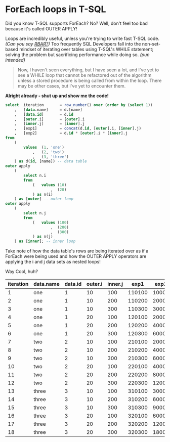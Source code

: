 # ForEach loops in T-SQL

Did you know T-SQL supports ForEach? 
No? Well, don't feel too bad because it's called OUTER APPLY!

Loops are incredibly useful, unless you're trying to write fast T-SQL code. *\(Can you say [RBAR?](https://www.red-gate.com/simple-talk/sql/t-sql-programming/rbar-row-by-agonizing-row/)\)*
Too frequently SQL Developers fall into the non-set-based mindset of iterating over tables using T-SQL's
WHILE statement; solving the problem but sacrificing performance while doing so. *\(pun intended\)*
>Now, I haven't seen everything, but I have seen a lot, and I've yet to see a WHILE loop that cannot be
>refactored out of the algorithm unless a stored procedure is being called from within the loop. There may be other cases,
>but I've yet to encounter them.

**Alright already - shut up and show me the code!**

```sql
select  iteration       = row_number() over (order by (select 1))
    ,   [data.name]     = d.[name]
    ,   [data.id]       = d.id
    ,   [outer.i]       = [outer].i
    ,   [inner.j]       = [inner].j
    ,   [exp1]          = concat(d.id, [outer].i, [inner].j)
    ,   [exp2]          = d.id * [outer].i * [inner].j
from
    (
        values  (1, 'one')
            ,   (2, 'two')
            ,   (3, 'three')
    ) as d(id, [name]) -- data table
outer apply
    (
        select n.i
        from
            (   values (10)
                    ,  (20)
            ) as n(i)
    ) as [outer] -- outer loop
outer apply
    (
        select n.j
        from
            (   values (100)
                    ,  (200)
                    ,  (300)
            ) as n(j)
    ) as [inner]; -- inner loop
```
Take note of how the data table's rows are being iterated over as if a ForEach were being used
and how the OUTER APPLY operators are applying the i and j data sets as nested loops!

Way Cool, huh?

| iteration | data.name | data.id | outer.i | inner.j |exp1   | exp2   |
|-----------|-----------|---------|---------|---------|-------|--------|
| 1         | one	    | 1       | 10      | 100     |110100 | 1000   |
2|one|1|10|200|110200|2000
3|one|1|10|300|110300|3000
4|one|1|20|100|120100|2000
5|one|1|20|200|120200|4000
6|one|1|20|300|120300|6000
7|two|2|10|100|210100|2000
8|two|2|10|200|210200|4000
9|two|2|10|300|210300|6000
10|two|2|20|100|220100|4000
11|two|2|20|200|220200|8000
12|two|2|20|300|220300|12000
13|three|3|10|100|310100|3000
14|three|3|10|200|310200|6000
15|three|3|10|300|310300|9000
16|three|3|20|100|320100|6000
17|three|3|20|200|320200|12000
18|three|3|20|300|320300|18000
